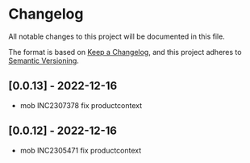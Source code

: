 <!-- @format -->

# Changelog

All notable changes to this project will be documented in this file.

The format is based on [Keep a Changelog](https://keepachangelog.com/en/1.0.0/),
and this project adheres to [Semantic Versioning](https://semver.org/spec/v2.0.0.html).
## [0.0.13] - 2022-12-16

- mob INC2307378 fix productcontext 
## [0.0.12] - 2022-12-16

- mob INC2305471 fix productcontext 
